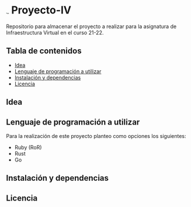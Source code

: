 # <img src="https://pbs.twimg.com/profile_images/378800000364886592/2e6f7c62714a4ae59c71e7cc8772df0e_400x400.png" alt="logo" style="zoom:10%;" /> Proyecto-IV

Repositorio para almacenar el proyecto a realizar para la asignatura de Infraestructura Virtual en el curso 21-22.

## Tabla de contenidos

- [Idea](https://github.com/Olasergiolas/Proyecto-IV/Idea)
- [Lenguaje de programación a utilizar](https://github.com/Olasergiolas/Proyecto-IV/lenguaje-de-programacion-a-utilizar)
- [Instalación y dependencias](https://github.com/Olasergiolas/Proyecto-IV/instalacion-y-dependencias)
- [Licencia](https://github.com/Olasergiolas/Proyecto-IV/licencia)

## Idea

## Lenguaje de programación a utilizar

Para la realización de este proyecto planteo como opciones los siguientes:

- Ruby (RoR)
- Rust
- Go

## Instalación y dependencias

## Licencia



